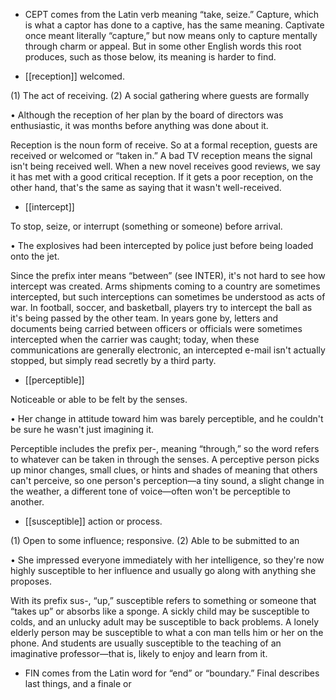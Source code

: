 - CEPT comes from the Latin verb meaning “take, seize.” Capture, which is what a captor has done to
a captive,  has  the  same  meaning.  Captivate  once  meant  literally  “capture,”  but  now  means  only  to
capture mentally through charm or appeal. But in some other English words this root produces, such
as those below, its meaning is harder to find.

- [[reception]] 
welcomed. 

 (1) The act of receiving. (2) A social gathering where guests are formally

• Although the reception of her plan by the board of directors was enthusiastic, it was months before
anything was done about it. 

Reception is the noun form of receive. So at a formal reception, guests are received or welcomed or
“taken  in.”  A  bad  TV  reception  means  the  signal  isn't  being  received  well.  When  a  new  novel
receives good reviews, we say it has met with a good critical reception. If it gets a poor reception, on
the other hand, that's the same as saying that it wasn't well-received.

- [[intercept]] 

 To stop, seize, or interrupt (something or someone) before arrival. 

• The explosives had been intercepted by police just before being loaded onto the jet. 

Since the prefix inter means “between” (see INTER), it's not hard to see how intercept was created.
Arms shipments coming to a country are sometimes intercepted, but such interceptions can sometimes
be understood as acts of war. In football, soccer, and basketball, players try to intercept the ball as
it's  being  passed  by  the  other  team.  In  years  gone  by,  letters  and  documents  being  carried  between
officers  or  officials  were  sometimes  intercepted  when  the  carrier  was  caught;  today,  when  these
communications are generally electronic, an intercepted e-mail isn't actually stopped, but simply read
secretly by a third party.

- [[perceptible]] 

 Noticeable or able to be felt by the senses. 

•  Her  change  in  attitude  toward  him  was  barely  perceptible,  and  he  couldn't  be  sure  he  wasn't  just
imagining it. 

Perceptible includes the prefix per-, meaning “through,” so the word refers to whatever can be taken
in through the senses. A perceptive person picks up minor changes, small clues, or hints and shades of
meaning that others can't perceive, so one person's perception—a tiny sound, a slight change in the
weather, a different tone of voice—often won't be perceptible to another.

- [[susceptible]] 
action or process. 

 (1) Open to some influence; responsive. (2) Able to be submitted to an

• She impressed everyone immediately with her intelligence, so they're now highly susceptible to her
influence and usually go along with anything she proposes. 

With its prefix sus-, “up,” susceptible refers to something or someone that “takes up” or absorbs like
a sponge. A sickly child may be susceptible to colds, and an unlucky adult may be susceptible to back
problems.  A  lonely  elderly  person  may  be  susceptible  to  what  a  con  man  tells  him  or  her  on  the
phone.  And  students  are  usually  susceptible  to  the  teaching  of  an  imaginative  professor—that  is,
likely to enjoy and learn from it.

- FIN comes from the Latin word for “end” or “boundary.” Final describes last things, and a finale or
